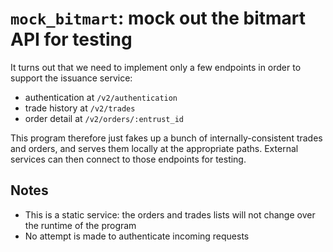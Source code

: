 # `mock_bitmart`: mock out the bitmart API for testing

It turns out that we need to implement only a few endpoints in order to support the issuance service:

- authentication at `/v2/authentication`
- trade history at `/v2/trades`
- order detail at `/v2/orders/:entrust_id`

This program therefore just fakes up a bunch of internally-consistent trades and orders, and serves them locally at the appropriate paths. External services can then connect to those endpoints for testing.

## Notes
- This is a static service: the orders and trades lists will not change over the runtime of the program
- No attempt is made to authenticate incoming requests
